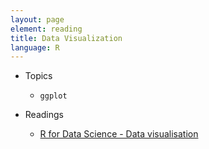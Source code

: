 ```yaml
---
layout: page
element: reading
title: Data Visualization
language: R
---
```


* Topics

  * `ggplot`

* Readings

  * [R for Data Science - Data visualisation](http://r4ds.had.co.nz/data-visualisation.html)